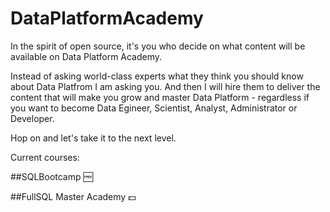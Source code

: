# DataPlatformAcademy
In the spirit of open source, it's you who decide on what content will be available on Data Platform Academy.

Instead of asking world-class experts what they think you should know about Data Platfrom I am asking you. And then I will hire them to deliver the content that will make you grow and master Data Platform - regardless if you want to become Data Egineer, Scientist, Analyst, Administrator or Developer. 

Hop on and let's take it to the next level.

Current courses: 

##SQLBootcamp :free:


##FullSQL Master Academy :dollar:

